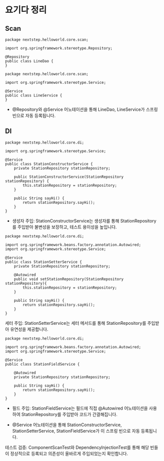 # 요기다 정리

## Scan
```
package nextstep.helloworld.core.scan;

import org.springframework.stereotype.Repository;

@Repository
public class LineDao {
}

```

```
package nextstep.helloworld.core.scan;

import org.springframework.stereotype.Service;

@Service
public class LineService {
}

```
- @Repository와 @Service 어노테이션을 통해 LineDao, LineService가 스프링 빈으로 자동 등록됩니다.


## DI

```
package nextstep.helloworld.core.di;

import org.springframework.stereotype.Service;

@Service
public class StationConstructorService {
    private StationRepository stationRepository;

    public StationConstructorService(StationRepository stationRepository) {
        this.stationRepository = stationRepository;
    }

    public String sayHi() {
        return stationRepository.sayHi();
    }
}

```
- 생성자 주입: StationConstructorService는 생성자를 통해 StationRepository를 주입받아 불변성을 보장하고, 테스트 용이성을 높입니다.
  
```
package nextstep.helloworld.core.di;

import org.springframework.beans.factory.annotation.Autowired;
import org.springframework.stereotype.Service;

@Service
public class StationSetterService {
    private StationRepository stationRepository;

    @Autowired
    public void setStationRepository(StationRepository stationRepository){
        this.stationRepository = stationRepository;
    }

    public String sayHi() {
        return stationRepository.sayHi();
    }
}

```
세터 주입: StationSetterService는 세터 메서드를 통해 StationRepository를 주입받아 유연성을 제공합니다.


```
package nextstep.helloworld.core.di;

import org.springframework.beans.factory.annotation.Autowired;
import org.springframework.stereotype.Service;

@Service
public class StationFieldService {

    @Autowired
    private StationRepository stationRepository;

    public String sayHi() {
        return stationRepository.sayHi();
    }
}

```
- 필드 주입: StationFieldService는 필드에 직접 @Autowired 어노테이션을 사용하여 StationRepository를 주입받아 코드가 간결해집니다.

- @Service 어노테이션을 통해 StationConstructorService, StationSetterService, StationFieldService가 이 스프링 빈으로 자동 등록됩니다.



테스트 검증: ComponentScanTest와 DependencyInjectionTest를 통해 해당 빈들이 정상적으로 등록되고 의존성이 올바르게 주입되었는지 확인합니다.
